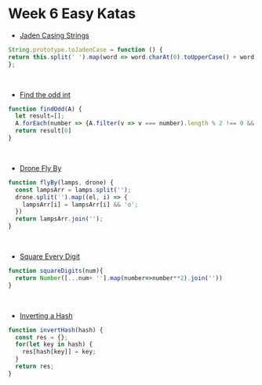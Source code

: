 # Week 6 Easy Katas



- [Jaden Casing Strings](https://www.codewars.com/kata/jaden-casing-strings/train/javascript)

```js
String.prototype.toJadenCase = function () {
return this.split(' ').map(word => word.charAt(0).toUpperCase() + word.slice(1)).join(' ')
};

```



<br>



- [Find the odd int](https://www.codewars.com/kata/find-the-odd-int/train/javascript)

```js
function findOdd(A) {
  let result=[];
  A.forEach(number => {A.filter(v => v === number).length % 2 !== 0 && result.push(number)})
  return result[0]
}
```



<br>



- [Drone Fly By](https://www.codewars.com/kata/drone-fly-by/train/javascript)

```js
function flyBy(lamps, drone) {
  const lampsArr = lamps.split('');
  drone.split('').map((el, i) => {
    lampsArr[i] = lampsArr[i] && 'o';
  })
  return lampsArr.join('');
}
```



<br>



- [Square Every Digit](https://www.codewars.com/kata/square-every-digit/train/javascript)

```js
function squareDigits(num){
  return Number([...num+ ''].map(number=>number**2).join(''))
}
```

<br>



- [Inverting a Hash](https://www.codewars.com/kata/inverting-a-hash/train/javascript)

```js
function invertHash(hash) {
  const res = {};
  for(let key in hash) {
    res[hash[key]] = key;
  }
  return res;
}
```
